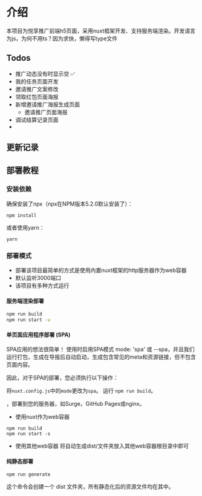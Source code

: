 # 介绍
本项目为悦享推广前端h5页面，采用nuxt框架开发、支持服务端渲染。开发语言为js，为何不用ts？因为求快，懒得写type文件
## Todos
* 推广动态没有时显示空 ✅
* 我的任务页面开发
* 邀请推广文案修改 
* 领取红包页面海报
* 新增邀请推广海报生成页面 
  * 邀请推广页面海报
* 调试结算记录页面 
* 

## 更新记录


## 部署教程
### 安装依赖
确保安装了npx（npx在NPM版本5.2.0默认安装了）：
```
npm install
```
或者使用yarn：
```
yarn
```
### 部署模式
* 部署该项目最简单的方式是使用内置nuxt框架的http服务器作为web容器
* 默认监听3000端口
* 该项目有多种方式运行


#### 服务端渲染部署
``` bash
npm run build
npm run start -u
```
#### 单页面应用程序部署 (SPA)
SPA应用的想法很简单！ 使用时启用SPA模式 mode: 'spa' 或 --spa，并且我们运行打包，生成在导报后自动启动，生成包含常见的meta和资源链接，但不包含页面内容。

因此，对于SPA的部署，您必须执行以下操作：

将```nuxt.config.js```中的```mode```更改为```spa```。
运行 ```npm run build```。

，部署到您的服务器，如Surge，GitHub Pages或nginx。
* 使用nuxt作为web容器
```
npm run build
npm run start -s
```
* 使用其他web容器
将自动生成dist/文件夹放入其他web容器根目录中即可


#### 纯静态部署
```
npm run generate
```
这个命令会创建一个 dist 文件夹，所有静态化后的资源文件均在其中。
